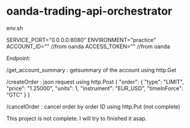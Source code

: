 # oanda-trading-api-orchestrator


env.sh

SERVICE_PORT="0.0.0.0:8080"
ENVIRONMENT="practice"
ACCOUNT_ID="" //from oanda
ACCESS_TOKEN="" //from oanda


Endpoint: 

 /get_account_summary : getsummary of the account using http.Get

 /createOrder : json request using http.Post
                {
                     "order": 
                     {      "type": "LIMIT",
                            "price": "1.25000",
                            "units": 1,
                            "instrument": "EUR_USD",
                            "timeInForce": "GTC"
                    }
                }

 /cancelOrder : cancel order by order ID using http.Put
                (not complete)

 This project is not complete. I will try to finished it asap.